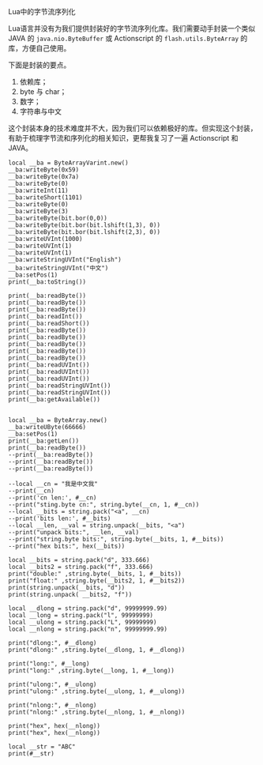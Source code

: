 Lua中的字节流序列化

Lua语言并没有为我们提供封装好的字节流序列化库。我们需要动手封装一个类似 JAVA 的 `java.nio.ByteBuffer` 或 Actionscript 的 `flash.utils.ByteArray` 的库，方便自己使用。

下面是封装的要点。

1. 依赖库；
1. byte 与 char；
1. 数字；
1. 字符串与中文

这个封装本身的技术难度并不大，因为我们可以依赖极好的库。但实现这个封装，有助于梳理字节流和序列化的相关知识，更帮我复习了一遍 Actionscript 和 JAVA。

	local __ba = ByteArrayVarint.new()
	__ba:writeByte(0x59)
	__ba:writeByte(0x7a)
	__ba:writeByte(0)
	__ba:writeInt(11)
	__ba:writeShort(1101)
	__ba:writeByte(0)
	__ba:writeByte(3)
	__ba:writeByte(bit.bor(0,0))
	__ba:writeByte(bit.bor(bit.lshift(1,3), 0))
	__ba:writeByte(bit.bor(bit.lshift(2,3), 0))
	__ba:writeUVInt(1000)
	__ba:writeUVInt(1)
	__ba:writeUVInt(1)
	__ba:writeStringUVInt("English")
	__ba:writeStringUVInt("中文")
	__ba:setPos(1)
	print(__ba:toString())

	print(__ba:readByte())
	print(__ba:readByte())
	print(__ba:readByte())
	print(__ba:readInt())
	print(__ba:readShort())
	print(__ba:readByte())
	print(__ba:readByte())
	print(__ba:readByte())
	print(__ba:readByte())
	print(__ba:readByte())
	print(__ba:readUVInt())
	print(__ba:readUVInt())
	print(__ba:readUVInt())
	print(__ba:readStringUVInt())
	print(__ba:readStringUVInt())
	print(__ba:getAvailable())


	local __ba = ByteArray.new()
	__ba:writeUByte(66666)
	__ba:setPos(1)
	print(__ba:getLen())
	print(__ba:readByte())
	--print(__ba:readByte())
	--print(__ba:readByte())
	--print(__ba:readByte())

	--local __cn = "我是中文我"
	--print(__cn)
	--print('cn len:', #__cn)
	--print("sting.byte cn:", string.byte(__cn, 1, #__cn))
	--local __bits = string.pack("<a", __cn)
	--print('bits len:', #__bits)
	--local __len, __val = string.unpack(__bits, "<a")
	--print("unpack bits:", __len, __val)
	--print("string.byte bits:", string.byte(__bits, 1, #__bits))
	--print("hex bits:", hex(__bits))

	local __bits = string.pack("d", 333.666)
	local __bits2 = string.pack("f", 333.666)
	print("double:" ,string.byte(__bits, 1, #__bits))
	print("float:" ,string.byte(__bits2, 1, #__bits2))
	print(string.unpack(__bits, "d"))
	print(string.unpack( __bits2, "f"))

	local __dlong = string.pack("d", 99999999.99)
	local __long = string.pack("l", 99999999)
	local __ulong = string.pack("L", 99999999)
	local __nlong = string.pack("n", 99999999.99)

	print("dlong:", #__dlong)
	print("dlong:" ,string.byte(__dlong, 1, #__dlong))

	print("long:", #__long)
	print("long:" ,string.byte(__long, 1, #__long))

	print("ulong:", #__ulong)
	print("ulong:" ,string.byte(__ulong, 1, #__ulong))

	print("nlong:", #__nlong)
	print("nlong:" ,string.byte(__nlong, 1, #__nlong))

	print("hex", hex(__nlong))
	print("hex", hex(__nlong))

	local __str = "ABC"
	print(#__str)
